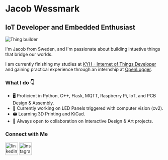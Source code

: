 # Jacob Wessmark
## IoT Developer and Embedded Enthusiast

![Thing builder](https://i.postimg.cc/1XmHxcwT/banner.png)

I'm Jacob from Sweden, and I'm passionate about building intuetive things that bridge our worlds.

I am currently finishing my studies at [KYH - Internet of Things Developer](https://kyh.se/utbildningar/internet-of-things-developer/)  
and gaining practical experience through an internship at [OpenLogger](https://openlogger.se/sv/hem/).

### What I do 👇
- 🖥️ Proficient in Python, C++, Flask, MQTT, Raspberry Pi, IoT, and PCB Design & Assembly.
- 🚥 Currently working on LED Panels triggered with computer vision (cv2).
- 🖨️ Learning 3D Printing and KiCad.
- 🎨 Always open to collaboration on Interactive Design & Art projects.

### Connect with Me
[<img src='https://cdn.jsdelivr.net/npm/simple-icons@3.0.1/icons/linkedin.svg' alt='linkedin' height='40'>](https://www.linkedin.com/in/jacob-wessmark-a00063249/)  [<img src='https://cdn.jsdelivr.net/npm/simple-icons@3.0.1/icons/instagram.svg' alt='instagram' height='40'>](https://www.instagram.com/jacobwessmark/)  
